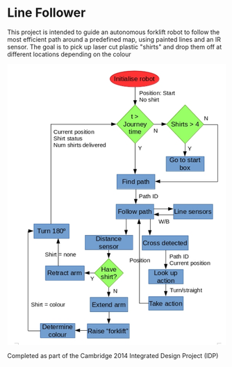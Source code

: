 # Line Follower
This project is intended to guide an autonomous forklift robot to follow the most efficient path around a predefined map, using painted lines and an IR sensor. The goal is to pick up laser cut plastic "shirts" and drop them off at different locations depending on the colour

![Software Flow](/software-flow.jpg?raw=true "Software Flow")

Completed as part of the Cambridge 2014 Integrated Design Project (IDP)
